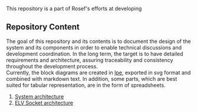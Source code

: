 <!-- include (../_chapters/title.md) -->   

This repository is a part of Rosef's efforts at developing <!-- include (../_chapters/intro.md) -->   

<!-- include (../_chapters/doc_licensing.md) -->

## Repository Content

The goal of this repository and its contents is to document the design of the system and its components in order to enable technical discussions and development coordination. In the long term, the target is to have detailed requirements and architecture, assuring traceability and consistency throughout the development process.  
Currently, the block diagrams are created in [Ipe](https://ipe.otfried.org/), exported in svg format and combined with markdown text. In addition, some parts, which are best suited for tabular representation, are in the form of spreadsheets.  
1.  [System architecture]()<!-- TODO -->  
2.  [ELV Socket architecture]()<!-- TODO -->  


<!-- include (../_chapters/how-to-contribute.md) --> 


<!-- include (../_chapters/about-us.md) --> 

